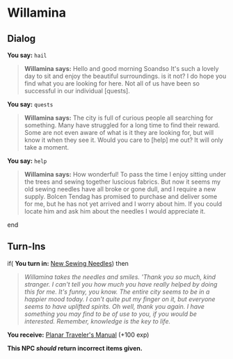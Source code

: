 # Willamina


## Dialog


**You say:** `hail`




>**Willamina says:** Hello and good morning Soandso It's such a lovely day to sit and enjoy the beautiful surroundings. is it not?  I do hope you find what you are looking for here. Not all of us have been so successful in our individual [quests].


**You say:** `quests`




>**Willamina says:** The city is full of curious people all searching for something. Many have struggled for a long time to find their reward. Some are not even aware of what is it they are looking for, but will know it when they see it. Would you care to [help] me out? It will only take a moment.


**You say:** `help`




>**Willamina says:** How wonderful! To pass the time I enjoy sitting under the trees and sewing together luscious fabrics. But now it seems my old sewing needles have all broke or gone dull, and I require a new supply. Bolcen Tendag has promised to purchase and deliver some for me, but he has not yet arrived and I worry about him. If you could locate him and ask him about the needles I would appreciate it.

end 

## Turn-Ins





if( **You turn in:** [New Sewing Needles](/item/28092)) then 



>*Willamina takes the needles and smiles. 'Thank you so much, kind stranger. I can't tell you how much you have really helped by doing this for me. It's funny, you know. The entire city seems to be in a happier mood today. I can't quite put my finger on it, but everyone seems to have uplifted spirits. Oh well, thank you again. I have something you may find to be of use to you, if you would be interested. Remember, knowledge is the key to life.*







 **You receive:**  [Planar Traveler's Manual](/item/28745) (+100 exp)



**This NPC *should* return incorrect items given.**
  
